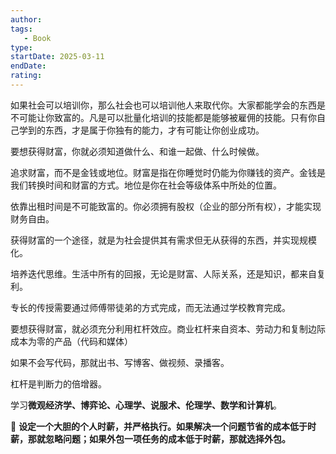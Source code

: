 ```yaml
---
author: 
tags: 
   - Book 
type:
startDate: 2025-03-11
endDate:
rating: 
---
```


如果社会可以培训你，那么社会也可以培训他人来取代你。大家都能学会的东西是不可能让你致富的。凡是可以批量化培训的技能都是能够被雇佣的技能。只有你自己学到的东西，才是属于你独有的能力，才有可能让你创业成功。

要想获得财富，你就必须知道做什么、和谁一起做、什么时候做。

追求财富，而不是金钱或地位。财富是指在你睡觉时仍能为你赚钱的资产。金钱是我们转换时间和财富的方式。地位是你在社会等级体系中所处的位置。


依靠出租时间是不可能致富的。你必须拥有股权（企业的部分所有权），才能实现财务自由。


获得财富的一个途径，就是为社会提供其有需求但无从获得的东西，并实现规模化。

培养迭代思维。生活中所有的回报，无论是财富、人际关系，还是知识，都来自复利。

专长的传授需要通过师傅带徒弟的方式完成，而无法通过学校教育完成。

要想获得财富，就必须充分利用杠杆效应。商业杠杆来自资本、劳动力和复制边际成本为零的产品（代码和媒体）


如果不会写代码，那就出书、写博客、做视频、录播客。


杠杆是判断力的倍增器。


学习**微观经济学、博弈论、心理学、说服术、伦理学、数学和计算机**。

🔴
**设定一个大胆的个人时薪，并严格执行。如果解决一个问题节省的成本低于时薪，那就忽略问题；如果外包一项任务的成本低于时薪，那就选择外包。**